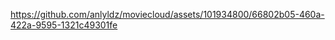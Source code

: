 



https://github.com/anlyldz/moviecloud/assets/101934800/66802b05-460a-422a-9595-1321c49301fe





